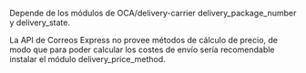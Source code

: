 Depende de los módulos de OCA/delivery-carrier delivery_package_number y
delivery_state.

La API de Correos Express no provee métodos de cálculo de precio, de
modo que para poder calcular los costes de envío sería recomendable
instalar el módulo delivery_price_method.
